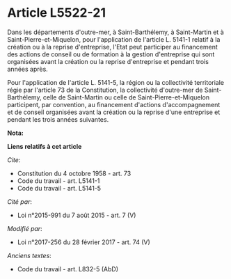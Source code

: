# Article L5522-21

Dans les départements d'outre-mer, à Saint-Barthélemy, à Saint-Martin et à Saint-Pierre-et-Miquelon, pour l'application de
l'article L. 5141-1 relatif à la création ou à la reprise d'entreprise, l'Etat peut participer au financement des actions de
conseil ou de formation à la gestion d'entreprise qui sont organisées avant la création ou la reprise d'entreprise et pendant
trois années après. 

Pour l'application de l'article L. 5141-5, la région ou la collectivité territoriale régie par l'article 73 de la
Constitution, la collectivité d'outre-mer de Saint-Barthélemy, celle de Saint-Martin ou celle de Saint-Pierre-et-Miquelon
participent, par convention, au financement d'actions d'accompagnement et de conseil organisées avant la création ou la
reprise d'une entreprise et pendant les trois années suivantes.

**Nota:**



**Liens relatifs à cet article**

_Cite_:

  - Constitution du 4 octobre 1958 - art. 73
  - Code du travail - art. L5141-1
  - Code du travail - art. L5141-5

_Cité par_:

  - Loi n°2015-991 du 7 août 2015 - art. 7 (V)

_Modifié par_:

  - Loi n°2017-256 du 28 février 2017 - art. 74 (V)

_Anciens textes_:

  - Code du travail - art. L832-5 (AbD)
